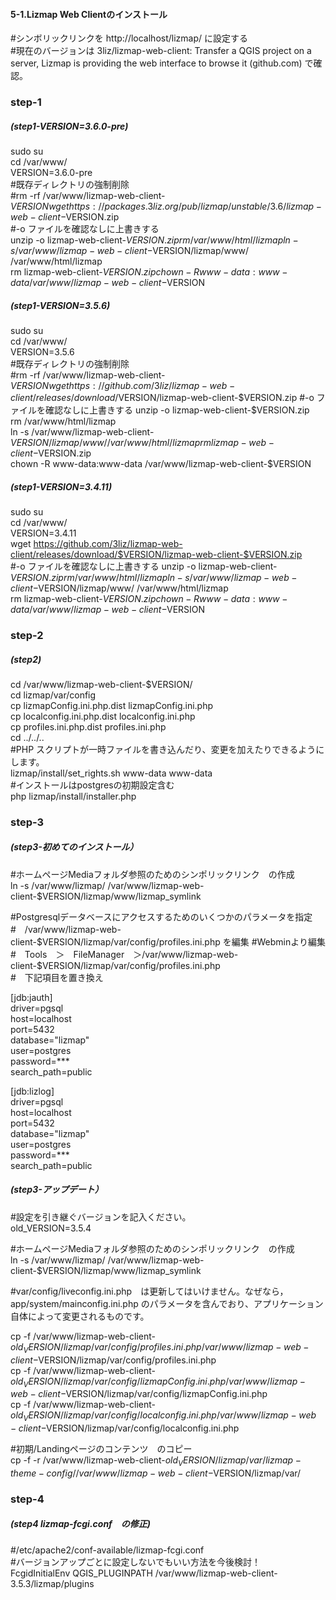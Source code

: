 #### 5-1.Lizmap Web Clientのインストール  
#シンボリックリンクを http://localhost/lizmap/ に設定する  
#現在のバージョンは 3liz/lizmap-web-client: Transfer a QGIS project on a server, Lizmap is providing the web interface to browse it (github.com) で確認。  

### step-1
##### (step1-VERSION=3.6.0-pre) 
sudo su  
cd /var/www/  
VERSION=3.6.0-pre  
#既存ディレクトリの強制削除  
#rm -rf /var/www/lizmap-web-client-$VERSION  
wget https://packages.3liz.org/pub/lizmap/unstable/3.6/lizmap-web-client-$VERSION.zip  
#-o	ファイルを確認なしに上書きする  
unzip -o lizmap-web-client-$VERSION.zip  
rm /var/www/html/lizmap  
ln -s /var/www/lizmap-web-client-$VERSION/lizmap/www/ /var/www/html/lizmap  
rm lizmap-web-client-$VERSION.zip  
chown -R www-data:www-data /var/www/lizmap-web-client-$VERSION  
  
##### (step1-VERSION=3.5.6) 
sudo su  
cd /var/www/  
VERSION=3.5.6  
#既存ディレクトリの強制削除  
#rm -rf /var/www/lizmap-web-client-$VERSION  
wget https://github.com/3liz/lizmap-web-client/releases/download/$VERSION/lizmap-web-client-$VERSION.zip  
#-o	ファイルを確認なしに上書きする  
unzip -o lizmap-web-client-$VERSION.zip  
rm /var/www/html/lizmap  
ln -s /var/www/lizmap-web-client-$VERSION/lizmap/www/ /var/www/html/lizmap  
rm lizmap-web-client-$VERSION.zip  
chown -R www-data:www-data /var/www/lizmap-web-client-$VERSION  
  
##### (step1-VERSION=3.4.11)  
sudo su  
cd /var/www/  
VERSION=3.4.11  
wget https://github.com/3liz/lizmap-web-client/releases/download/$VERSION/lizmap-web-client-$VERSION.zip  
#-o	ファイルを確認なしに上書きする
unzip -o lizmap-web-client-$VERSION.zip  
rm /var/www/html/lizmap  
ln -s /var/www/lizmap-web-client-$VERSION/lizmap/www/ /var/www/html/lizmap  
rm lizmap-web-client-$VERSION.zip  
chown -R www-data:www-data /var/www/lizmap-web-client-$VERSION  
  
### step-2
##### (step2)  
cd /var/www/lizmap-web-client-$VERSION/  
cd lizmap/var/config  
cp lizmapConfig.ini.php.dist lizmapConfig.ini.php  
cp localconfig.ini.php.dist localconfig.ini.php  
cp profiles.ini.php.dist profiles.ini.php  
cd ../../..  
#PHP スクリプトが一時ファイルを書き込んだり、変更を加えたりできるようにします。  
lizmap/install/set_rights.sh www-data www-data  
#インストールはpostgresの初期設定含む  
php lizmap/install/installer.php  
  
### step-3
#####  (step3-初めてのインストール）
#ホームページMediaフォルダ参照のためのシンポリックリンク　の作成  
ln -s /var/www/lizmap/ /var/www/lizmap-web-client-$VERSION/lizmap/www/lizmap_symlink  

#Postgresqlデータベースにアクセスするためのいくつかのパラメータを指定  
#　/var/www/lizmap-web-client-$VERSION/lizmap/var/config/profiles.ini.php を編集  
#Webminより編集  
#　Tools　＞　FileManager　＞/var/www/lizmap-web-client-$VERSION/lizmap/var/config/profiles.ini.php  
#　下記項目を置き換え  

[jdb:jauth]  
driver=pgsql  
host=localhost  
port=5432  
database="lizmap"  
user=postgres  
password=***  
search_path=public  

[jdb:lizlog]  
driver=pgsql  
host=localhost  
port=5432  
database="lizmap"  
user=postgres  
password=***  
search_path=public

#####  (step3-アップデート）
#設定を引き継ぐバージョンを記入ください。  
old_VERSION=3.5.4  
    
#ホームページMediaフォルダ参照のためのシンポリックリンク　の作成  
ln -s /var/www/lizmap/ /var/www/lizmap-web-client-$VERSION/lizmap/www/lizmap_symlink  
  
#var/config/liveconfig.ini.php　は更新してはいけません。なぜなら，app/system/mainconfig.ini.php のパラメータを含んでおり、アプリケーション自体によって変更されるものです。  
  
cp -f /var/www/lizmap-web-client-$old_VERSION/lizmap/var/config/profiles.ini.php /var/www/lizmap-web-client-$VERSION/lizmap/var/config/profiles.ini.php  
cp -f /var/www/lizmap-web-client-$old_VERSION/lizmap/var/config/lizmapConfig.ini.php  /var/www/lizmap-web-client-$VERSION/lizmap/var/config/lizmapConfig.ini.php  
cp -f /var/www/lizmap-web-client-$old_VERSION/lizmap/var/config/localconfig.ini.php  /var/www/lizmap-web-client-$VERSION/lizmap/var/config/localconfig.ini.php  
  
#初期/Landingページのコンテンツ　のコピー  
cp -f -r /var/www/lizmap-web-client-$old_VERSION/lizmap/var/lizmap-theme-config/ /var/www/lizmap-web-client-$VERSION/lizmap/var/  

### step-4
##### (step4 lizmap-fcgi.conf　の修正)  
#/etc/apache2/conf-available/lizmap-fcgi.conf   
#バージョンアップごとに設定しないでもいい方法を今後検討！  
FcgidInitialEnv QGIS_PLUGINPATH /var/www/lizmap-web-client-3.5.3/lizmap/plugins  
